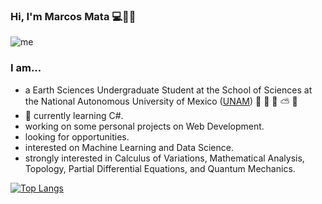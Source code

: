### Hi, I'm Marcos Mata 💻🌋🌌

![me](https://user-images.githubusercontent.com/36939966/89741268-6cc2c300-da55-11ea-9b0f-04d2100eaa8f.jpg)

### I am...
- a Earth Sciences Undergraduate Student at the School of Sciences at the National Autonomous University of Mexico ([UNAM](https://www.unam.mx)) :volcano: :herb: :ocean: :partly_sunny: :milky_way:
- 🌱 currently learning C#.
- working on some personal projects on Web Development.
- looking for opportunities.
- interested on Machine Learning and Data Science.
- strongly interested in Calculus of Variations, Mathematical Analysis, Topology, Partial Differential Equations, and Quantum Mechanics.

[![Top Langs](https://github-readme-stats.vercel.app/api/top-langs/?username=Mata13&layout=compact)](https://github.com/anuraghazra/github-readme-stats)
